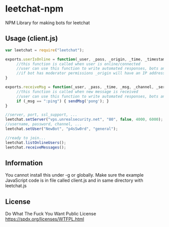 # leetchat-npm
NPM Library for making bots for leetchat
## Usage (client.js)
```js
var leetchat = require("leetchat");

exports.userIsOnline = function(_user, _pass, _origin, _time, _timestamp, _channel, _server) {
     //this function is called when user is online/connected
     //user can use this function to write automated responses, bots and stuff like that...
     //if bot has moderator permissions _origin will have an IP address otherwise it's empty
}

exports.receiveMsg = function(_user, _pass, _time, _msg, _channel, _server) {
     //this function is called when new message is received
     //user can use this function to write automated responses, bots and stuff like that...
     if (_msg == ":ping") { sendMsg('pong'); }
}

//server, port, ssl_support, ...
leetchat.setServer("vps.unrealsecurity.net", "80", false, 4000, 6000);
//username, password, channel, ...
leetchat.setUser("NewBot", "p4sSw0rd", "general");

//ready to join...
leetchat.listOnlineUsers();
leetchat.receiveMessages();
```
## Information
You cannot install this under -g or globally.
Make sure the example JavaScript code is in file called client.js and in same directory with leetchat.js
## License
Do What The Fuck You Want Public License
https://spdx.org/licenses/WTFPL.html
